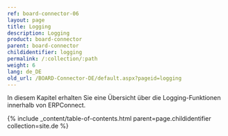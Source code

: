 ```yaml
---
ref: board-connector-06
layout: page
title: Logging
description: Logging
product: board-connector
parent: board-connector
childidentifier: logging
permalink: /:collection/:path
weight: 6
lang: de_DE
old_url: /BOARD-Connector-DE/default.aspx?pageid=logging
---
```


In diesem Kapitel erhalten Sie eine Übersicht über die Logging-Funktionen innerhalb von ERPConnect.

{% include _content/table-of-contents.html parent=page.childidentifier collection=site.de %}